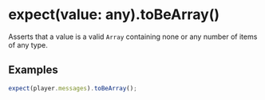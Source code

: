 # expect(value: any).toBeArray()

Asserts that a value is a valid `Array` containing none or any number of items of any type.

## Examples

```js
expect(player.messages).toBeArray();
```
